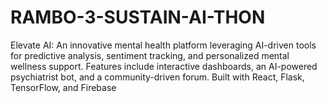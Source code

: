 # RAMBO-3-SUSTAIN-AI-THON
Elevate AI: An innovative mental health platform leveraging AI-driven tools for predictive analysis, sentiment tracking, and personalized mental wellness support. Features include interactive dashboards, an AI-powered psychiatrist bot, and a community-driven forum. Built with React, Flask, TensorFlow, and Firebase
